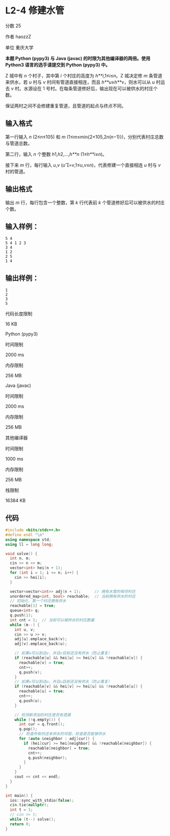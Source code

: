 # **L2-4 修建水管**

分数 25

作者 haozzZ

单位 重庆大学

**本题 Python (pypy3) 与 Java (javac) 的时限为其他编译器的两倍。使用 Python3 语言的选手请提交到 Python (pypy3) 中。**

Z 城中有 *n* 个村子，其中第 *i* 个村庄的高度为 *h**i*,1≤*i*≤*n*。Z 城决定修 *m* 条管道来供水，若 *u* 村与 *v* 村间有管道直接相连，而且 *h**u*≥*h**v*，则水可以从 *u* 村运去 *v* 村。水源设在 1 号村。在每条管道修好后，输出现在可以被供水的村庄个数。

保证两村之间不会修建重复管道，且管道的起点与终点不同。

## 输入格式

第一行输入 *n* (2≤*n*≤105) 和 *m* (1≤*m*≤min{2×105,2*n*(*n*−1)})，分别代表村庄总数与管道总数。

第二行，输入 *n* 个整数 *h*1,*h*2,…,*h**n* (1≤*h**i*≤*n*)。

接下来 *m* 行，每行输入 *u*,*v* (*u*=*v*,1≤*u*,*v*≤*n*)，代表修建一个直接相连 *u* 村与 *v* 村的管道。

## 输出格式

输出 *m* 行，每行包含一个整数，第 *k* 行代表前 *k* 个管道修好后可以被供水的村庄个数。

## 输入样例：

```in
5 4
5 4 1 2 3
3 4
1 2
2 5
1 4
```

## 输出样例：

```out
1
2
3
5
```

代码长度限制

16 KB

Python (pypy3)

时间限制

2000 ms

内存限制

256 MB

Java (javac)

时间限制

2000 ms

内存限制

256 MB

其他编译器

时间限制

1000 ms

内存限制

256 MB

栈限制

16384 KB

## 代码

```cpp
#include <bits/stdc++.h>
#define endl "\n"
using namespace std;
using ll = long long;

void solve() {
  int n, m;
  cin >> n >> m;
  vector<int> hei(n + 1);
  for (int i = 1; i <= n; i++) {
    cin >> hei[i];
  }

  vector<vector<int>> adj(n + 1);      // 拥有水管的相邻村庄
  unordered_map<int, bool> reachable;  // 当前拥有供水的村庄
  // 初始化，第一个村庄拥有供水
  reachable[1] = true;
  queue<int> q;
  q.push(1);
  int cnt = 1;  // 当前可以被供水的村庄数量
  while (m--) {
    int u, v;
    cin >> u >> v;
    adj[u].emplace_back(v);
    adj[v].emplace_back(u);

    // 如果u可以到达v，并且v目前还没有供水（防止重复）
    if (reachable[u] && hei[u] >= hei[v] && !reachable[v]) {
      reachable[v] = true;
      cnt++;
      q.push(v);
    }
    // 如果v可以到达u，并且u目前还没有供水（防止重复）
    if (reachable[v] && hei[v] >= hei[u] && !reachable[u]) {
      reachable[u] = true;
      cnt++;
      q.push(u);
    }

    // 检测新添加的村庄是否有遗漏
    while (!q.empty()) {
      int cur = q.front();
      q.pop();
      // 检查所有的还未供水的邻居，检查是否能够供水
      for (auto &neighbor : adj[cur]) {
        if (hei[cur] >= hei[neighbor] && !reachable[neighbor]) {
          reachable[neighbor] = true;
          cnt++;
          q.push(neighbor);
        }
      }
    }
    cout << cnt << endl;
  }
}

int main() {
  ios::sync_with_stdio(false);
  cin.tie(nullptr);
  int t = 1;
  // cin >> t;
  while (t--) solve();
  return 0;
}
```

